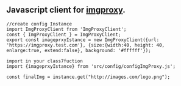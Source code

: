 ## Javascript client for [imgproxy](https://imgproxy.net/).

    //create config Instance
    import ImgProxyClient from 'ImgProxyClient';
    const { ImgProxyClient } = ImgProxyClient;
    export const imageprxyIstance = new ImgProxyClient({url: 'https://imgproxy.test.com'}, {size:{width:40, height: 40, enlarge:true, extend:false}, background: '#ffffff'});

    import in your class7fuction
    import {imageprxyIstance} from 'src/config/configImgProxy.js';

    const finalImg = instance.get("http://images.com/logo.png");
